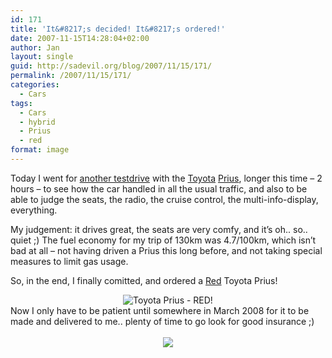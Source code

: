 ```yaml
---
id: 171
title: 'It&#8217;s decided! It&#8217;s ordered!'
date: 2007-11-15T14:28:04+02:00
author: Jan
layout: single
guid: http://sadevil.org/blog/2007/11/15/171/
permalink: /2007/11/15/171/
categories:
  - Cars
tags:
  - Cars
  - hybrid
  - Prius
  - red
format: image
---
```

Today I went for <a href="https://kcore.org/2007/11/12/test-drive-with-toyota-prius/" target="_blank">another testdrive</a> with the <a href="http://www.toyota.be/" target="_blank">Toyota</a> <a href="http://nl.toyota.be/cars/new_cars/prius/index.aspx" target="_blank">Prius</a>, longer this time &#8211; 2 hours &#8211; to see how the car handled in all the usual traffic, and also to be able to judge the seats, the radio, the cruise control, the multi-info-display, everything.

My judgement: it drives great, the seats are very comfy, and it&#8217;s oh.. so.. quiet ;) The fuel economy for my trip of 130km was 4.7/100km, which isn&#8217;t bad at all &#8211; not having driven a Prius this long before, and not taking special measures to limit gas usage.

So, in the end, I finally comitted, and ordered a <a href="http://nl.toyota.be/cars/new_cars/prius/color.aspx" target="_blank">Red</a> Toyota Prius!

<center>
  <img src="https://kcore.org/wp-content/uploads/2007/11/pri_03_cco_3q3_im.jpg" alt="Toyota Prius - RED!" />
</center>Now I only have to be patient until somewhere in March 2008 for it to be made and delivered to me.. plenty of time to go look for good insurance ;)

<center>
  <br /> <a href="http://www.TickerFactory.com/"><img src="http://tickers.TickerFactory.com/ezt/d/4;10757;127/st/20080331/e/I+get+my+car%21/dt/6/k/18c7/blk-event.png" border="0" /></a>
</center>
